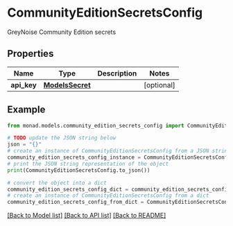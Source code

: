# CommunityEditionSecretsConfig

GreyNoise Community Edition secrets

## Properties

Name | Type | Description | Notes
------------ | ------------- | ------------- | -------------
**api_key** | [**ModelsSecret**](ModelsSecret.md) |  | [optional] 

## Example

```python
from monad.models.community_edition_secrets_config import CommunityEditionSecretsConfig

# TODO update the JSON string below
json = "{}"
# create an instance of CommunityEditionSecretsConfig from a JSON string
community_edition_secrets_config_instance = CommunityEditionSecretsConfig.from_json(json)
# print the JSON string representation of the object
print(CommunityEditionSecretsConfig.to_json())

# convert the object into a dict
community_edition_secrets_config_dict = community_edition_secrets_config_instance.to_dict()
# create an instance of CommunityEditionSecretsConfig from a dict
community_edition_secrets_config_from_dict = CommunityEditionSecretsConfig.from_dict(community_edition_secrets_config_dict)
```
[[Back to Model list]](../README.md#documentation-for-models) [[Back to API list]](../README.md#documentation-for-api-endpoints) [[Back to README]](../README.md)


